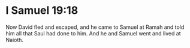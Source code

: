 # I Samuel 19:18

Now David fled and escaped, and he came to Samuel at Ramah and told him all that Saul had done to him. And he and Samuel went and lived at Naioth.
